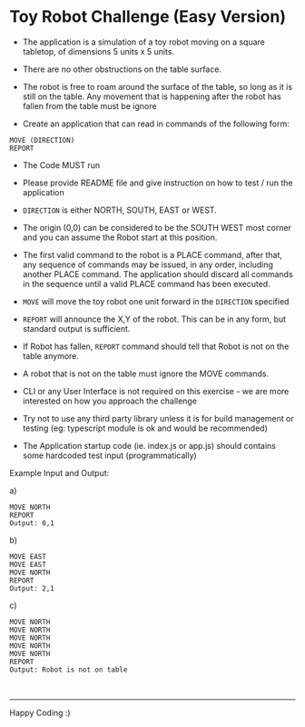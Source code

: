 # Toy Robot Challenge (Easy Version)

- The application is a simulation of a toy robot moving on a square tabletop, of dimensions 5 units x 5 units.
- There are no other obstructions on the table surface.
- The robot is free to roam around the surface of the table, so long as it is still on the table. Any movement 
  that is happening after the robot has fallen from the table must be ignore

- Create an application that can read in commands of the following form:

```
MOVE (DIRECTION)
REPORT
```

- The Code MUST run 
- Please provide README file and give instruction on how to test / run the application

- `DIRECTION` is either NORTH, SOUTH, EAST or WEST.
- The origin (0,0) can be considered to be the SOUTH WEST most corner and you can assume the Robot start at this position.
- The first valid command to the robot is a PLACE command, after that, any sequence of commands may be issued, in any order, including another PLACE command. The application should discard all commands in the sequence until a valid PLACE command has been executed.
- `MOVE` will move the toy robot one unit forward in the `DIRECTION` specified
- `REPORT` will announce the X,Y of the robot. This can be in any form, but standard output is sufficient.
- If Robot has fallen, `REPORT` command should tell that Robot is not on the table anymore.

- A robot that is not on the table must ignore the MOVE commands.
- CLI or any User Interface is not required on this exercise - we are more interested on how you approach the challenge
- Try not to use any third party library unless it is for build management or testing (eg: typescript module is ok and would be recommended)

- The Application startup code (ie. index.js or app.js) should contains some hardcoded test input (programmatically) 

Example Input and Output: 

a)
```
MOVE NORTH
REPORT
Output: 0,1
```

b)

```
MOVE EAST
MOVE EAST
MOVE NORTH
REPORT
Output: 2,1
```

c)

```
MOVE NORTH
MOVE NORTH
MOVE NORTH
MOVE NORTH
MOVE NORTH
REPORT
Output: Robot is not on table
```

<br />
 
----------------

Happy Coding :)
